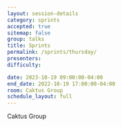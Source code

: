 ```yaml
---
layout: session-details
category: sprints
accepted: true
sitemap: false
group: talks
title: Sprints
permalink: /sprints/thursday/
presenters:
difficulty:

date: 2023-10-19 09:00:00-04:00
end_date: 2022-10-19 17:00:00-04:00
room: Caktus Group
schedule_layout: full
---
```


Caktus Group
